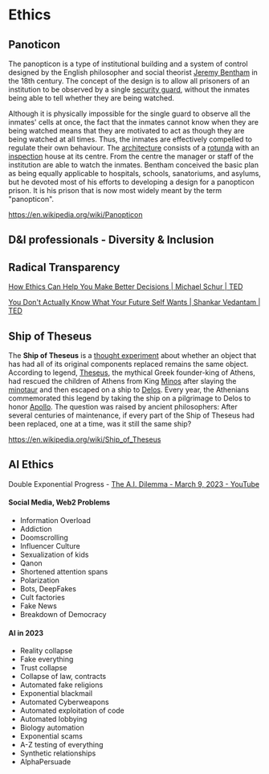 # Ethics

## Panoticon

The panopticon is a type of institutional building and a system of control designed by the English philosopher and social theorist [Jeremy Bentham](https://en.wikipedia.org/wiki/Jeremy_Bentham) in the 18th century. The concept of the design is to allow all prisoners of an institution to be observed by a single [security guard](https://en.wikipedia.org/wiki/Security_guard), without the inmates being able to tell whether they are being watched.

Although it is physically impossible for the single guard to observe all the inmates' cells at once, the fact that the inmates cannot know when they are being watched means that they are motivated to act as though they are being watched at all times. Thus, the inmates are effectively compelled to regulate their own behaviour. The [architecture](https://en.wikipedia.org/wiki/Architecture) consists of a [rotunda](https://en.wikipedia.org/wiki/Rotunda_(architecture)) with an [inspection](https://en.wikipedia.org/wiki/Inspection) house at its centre. From the centre the manager or staff of the institution are able to watch the inmates. Bentham conceived the basic plan as being equally applicable to hospitals, schools, sanatoriums, and asylums, but he devoted most of his efforts to developing a design for a panopticon prison. It is his prison that is now most widely meant by the term "panopticon".

<https://en.wikipedia.org/wiki/Panopticon>

## D&I professionals - Diversity & Inclusion

## Radical Transparency

[How Ethics Can Help You Make Better Decisions | Michael Schur | TED](https://www.youtube.com/watch?v=BAswj8evFZk)

[You Don't Actually Know What Your Future Self Wants | Shankar Vedantam | TED](https://www.youtube.com/watch?v=dtfaccGmCCs)

## Ship of Theseus

The **Ship of Theseus** is a [thought experiment](https://en.wikipedia.org/wiki/Thought_experiment) about whether an object that has had all of its original components replaced remains the same object. According to legend, [Theseus](https://en.wikipedia.org/wiki/Theseus), the mythical Greek founder-king of Athens, had rescued the children of Athens from King [Minos](https://en.wikipedia.org/wiki/Minos) after slaying the [minotaur](https://en.wikipedia.org/wiki/Minotaur) and then escaped on a ship to [Delos](https://en.wikipedia.org/wiki/Delos). Every year, the Athenians commemorated this legend by taking the ship on a pilgrimage to Delos to honor [Apollo](https://en.wikipedia.org/wiki/Apollo). The question was raised by ancient philosophers: After several centuries of maintenance, if every part of the Ship of Theseus had been replaced, one at a time, was it still the same ship?

<https://en.wikipedia.org/wiki/Ship_of_Theseus>

## AI Ethics

Double Exponential Progress - [The A.I. Dilemma - March 9, 2023 - YouTube](https://www.youtube.com/watch?v=xoVJKj8lcNQ&ab_channel=CenterforHumaneTechnology)

#### Social Media, Web2 Problems

- Information Overload
- Addiction
- Doomscrolling
- Influencer Culture
- Sexualization of kids
- Qanon
- Shortened attention spans
- Polarization
- Bots, DeepFakes
- Cult factories
- Fake News
- Breakdown of Democracy

#### AI in 2023

- Reality collapse
- Fake everything
- Trust collapse
- Collapse of law, contracts
- Automated fake religions
- Exponential blackmail
- Automated Cyberweapons
- Automated exploitation of code
- Automated lobbying
- Biology automation
- Exponential scams
- A-Z testing of everything
- Synthetic relationships
- AlphaPersuade
